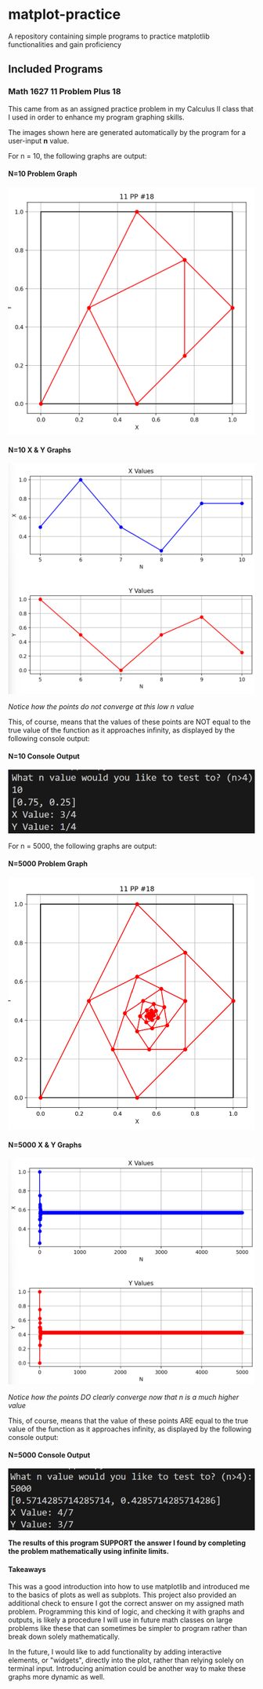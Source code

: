 # matplot-practice
 A repository containing simple programs to practice matplotlib functionalities and gain proficiency

## Included Programs

### Math 1627 11 Problem Plus 18

This came from as an assigned practice problem in my Calculus II class that I used in order to enhance my program graphing skills.

The images shown here are generated automatically by the program for a user-input **n** value.

For n = 10, the following graphs are output:

#### N=10 Problem Graph
![alt text](https://github.com/LoganMiller5505/matplot-practice/blob/main/blob/n10graph.png?raw=true)
#### N=10 X & Y Graphs
![alt text](https://github.com/LoganMiller5505/matplot-practice/blob/main/blob/n10xy.png?raw=true)

*Notice how the points do not converge at this low n value*

This, of course, means that the values of these points are NOT equal to the true value of the function as it approaches infinity, as displayed by the following console output:
#### N=10 Console Output
![alt text](https://github.com/LoganMiller5505/matplot-practice/blob/main/blob/n10console.png?raw=true)


For n = 5000, the following graphs are output:

#### N=5000 Problem Graph
![alt text](https://github.com/LoganMiller5505/matplot-practice/blob/main/blob/n5000graph.png?raw=true)
#### N=5000 X & Y Graphs
![alt text](https://github.com/LoganMiller5505/matplot-practice/blob/main/blob/n5000xy.png?raw=true)

*Notice how the points DO clearly converge now that n is a much higher value*

This, of course, means that the value of these points ARE equal to the true value of the function as it approaches infinity, as displayed by the following console output:
#### N=5000 Console Output
![alt text](https://github.com/LoganMiller5505/matplot-practice/blob/main/blob/n5000console.png?raw=true)

**The results of this program SUPPORT the answer I found by completing the problem mathematically using infinite limits.**

#### Takeaways

This was a good introduction into how to use matplotlib and introduced me to the basics of plots as well as subplots.
This project also provided an additional check to ensure I got the correct answer on my assigned math problem. Programming this kind of logic, and checking it with graphs and outputs, is likely a procedure I will use in future math classes on large problems like these that can sometimes be simpler to program rather than break down solely mathematically.

In the future, I would like to add functionality by adding interactive elements, or "widgets", directly into the plot, rather than relying solely on terminal input. Introducing animation could be another way to make these graphs more dynamic as well.